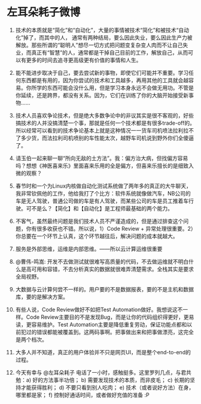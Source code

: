 # 左耳朵耗子微博
1. 技术的本质就是“简化”和“自动化”，大量的事情被技术“简化”和被技术“自动化”掉了，而其中的人， 通常有两种结局，要么因此失业，要么因此生产力被解放。那些所谓的“聪明人”想尽一切方式把问题变复杂变人肉而不让自己失业，而真正有“智慧”的人，通常都是干掉自己目前的工作，解放自己，从而可以有更多的时间去追寻更高级更有价值的事情和人生。

2. 能不能进步取决于自己，要去尝试新的事物，即使它们可能并不重要。学习任何东西都是有用的，因为你尝试的技术和工具越多，再用其他的工具就会越容易。你所学的东西可能会没什么用，但是学习本身永远不会做无用功。不管是你延续，还是跨界，都没有关系。因为，它们在训练了你的大脑开始接受新事物…… 
3. 技术人员喜欢争论技术，但是绝大多数争论中的非议其实是很不客观的，好些搞技术的人并没搞清楚一个事，那就是任何一个技术都是有很多trade-off的。所以经常可以看到的技术争论基本上就是这种情况一一货车司机喷法拉利拉不了多少货，而法拉利司机喷别的车性能太次，越野车司机说到野外你们全傻逼了。 ​​​​
4. 请玉伯一起来聊一聊“所向无敌的土方法”。我：偏方治大病，但找偏方容易吗？想想《神医喜来乐》里面喜来乐用的全是偏方，但喜来乐擅长的是细致入微的观察？
5. 春节时和一个为Linux内核做自动化测试系统做了两年多的真正的大牛聊天，我非常钦佩他的工作，他给我打了个比方：软件系统就像做汽车，NB公司的车是无人驾驶，普通公司做的车是有人驾驶，而某些公司的车是员工推着车行驶。可不是么？【简化】和【自动化】是工程师最基础的两个能力。 ​​​​
6. 不客气，虽然最终问题是我们技术人员不严谨造成的，但是通过排查这个问题，你有很多收获也不错。所以说，1）Code Review + 异常处理很重要。2）你总要在一个环节上认真，这个环节越往后，解决问题的成本就越大。
7. 服务是外部思维，运维是内部思维。——所以云计算运维很重要
8.  @曹伟-鸣嵩: 开发不去做测试就很难写高质量的代码，不去做运维就不明白什么是高可用和容错，不去分析真实的数据就很难弄清楚需求。全栈其实是要求全局视野。
9. 大数据与云计算何尝不一样的。用户要的不是数据报表，要的不是主机和数据库，要的是解决方案。
10. 有些人说，Code Review做好不如把Test Automation做好。我想说这不一样。Code Review主要目的不是发现Bug，而是让你的代码组织得更好，更易读，更容易维护。Test Automation主要是降低重复劳动，保证功能点都和以前犯过的错误都能被覆盖到。这两码事啊。把事做出来和把事做漂亮，这完全是两个档次。
11. 大多人并不知道，真正的用户体验并不只是网页UI，而是整个end-to-end的过程。
12. 今天有幸与 @左耳朵耗子 电话了一小时，感触挺多。这里罗列几点，与君共勉：a) 好的方法事半功倍； b) 需要发现技术的本质，而非皮毛； c) 长期的坚持才能获得胜利； d) 不要只看到别人吃肉； e) 技术（或者说好方法）在身，哪里都是家； f) 控制好通话时间，或者做好充值的准备 :P ​​​​